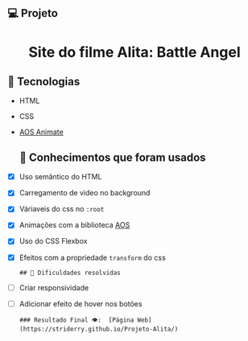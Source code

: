 ## 💻 Projeto
<h1 align="center">
  Site do filme Alita: Battle Angel
</h1>

## 🚀 Tecnologias

- HTML
- CSS
- [AOS Animate](https://michalsnik.github.io/aos/)

  ## 📔 Conhecimentos que foram usados

- [x] Uso semântico do HTML
- [x] Carregamento de video no background
- [x] Váriaveis do css no `:root`
- [x] Animações com a biblioteca [AOS](https://michalsnik.github.io/aos/)
- [x] Uso do CSS Flexbox
- [x] Efeitos com a propriedade `transform` do css

      ## 📝 Dificuldades resolvidas

- [ ] Criar responsividade
- [ ] Adicionar efeito de hover nos botões

      ### Resultado Final 👁️:  [Página Web](https://striderry.github.io/Projeto-Alita/)
